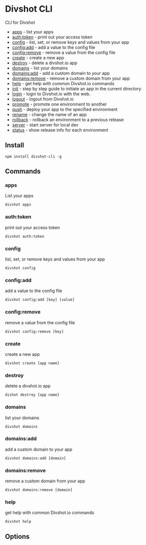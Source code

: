 Divshot CLI
===========

CLI for Divshot

* [apps]() - list your apps
* [auth:token]() - print out your access token
* [config]() - list, set, or remove keys and values from your app
* [config:add]() - add a value to the config file
* [config:remove]() - remove a value from the config file
* [create]() - create a new app
* [destroy]() - delete a divshot.io app
* [domains]() - list your domains
* [domains:add]() - add a custom domain to your app
* [domains:remove]() - remove a custom domain from your app
* [help]() - get help with common Divshot.io commands
* [init]() - step by step guide to initiate an app in the current directory
* [login]() - login to Divshot.io with the web.
* [logout]() - logout from Divshot.io
* [promote]() - promote one environment to another
* [push]() - deploy your app to the specified environment
* [rename]() - change the name of an app
* [rollback]() - rollback an environment to a previous release
* [server]() - start server for local dev
* [status]() - show release info for each environment


## Install

```
npm install divshot-cli -g
```

## Commands

### apps

List your apps

```
divshot apps
```

### auth:token

print out your access token

```
divshot auth:token
```

### config

list, set, or remove keys and values from your app

```
divshot config
```

### config:add

add a value to the config file

```
divshot config:add [key] [value]
```

### config:remove

remove a value from the config file

```
divshot config:remove [key]
```

### create

create a new app

```
divshot create [app name]
```

### destroy

delete a divshot.io app

```
dishot destroy [app name]
```

### domains

list your domains

```
divshot domains
```

### domains:add

add a custom domain to your app

```
divshot domains:add [domain]
```

### domains:remove

remove a custom domain from your app

```
divshot domains:remove [domain]
```

### help

get help with common Divshot.io commands

```
divshot help
```





## Options


